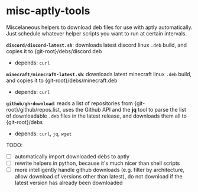 # misc-aptly-tools

Miscelaneous helpers to download deb files for use with aptly automatically. Just schedule whatever helper scripts you want to run at certain intervals.

**`discord/discord-latest.sh`**: downloads latest discord linux `.deb` build, and copies it to {git-root}/debs/discord.deb
- depends: `curl`

**`minecraft/minecraft-latest.sh`**: downloads latest minecraft linux `.deb` build, and copies it to {git-root}/debs/minecraft.deb
- depends: `curl`

**`github/gh-download`**: reads a list of repositories from {git-root}/github/repos.list, uses the Github API and the **jq** tool to parse the list of downloadable `.deb` files in the latest release, and downloads them all to {git-root}/debs
- depends: `curl`, `jq`, `wget`

TODO:
* [ ] automatically import downloaded debs to aptly
* [ ] rewrite helpers in python, because it's much nicer than shell scripts
* [ ] more intelligently handle github downloads (e.g. filter by architecture, allow download of versions other than latest), do not download if the latest version has already been downloaded

